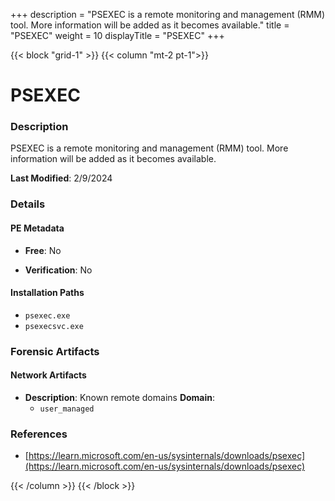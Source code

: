 +++
description = "PSEXEC is a remote monitoring and management (RMM) tool. More information will be added as it becomes available."
title = "PSEXEC"
weight = 10
displayTitle = "PSEXEC"
+++


{{< block "grid-1" >}}
{{< column "mt-2 pt-1">}}

# PSEXEC


### Description

PSEXEC is a remote monitoring and management (RMM) tool. More information will be added as it becomes available.



**Last Modified**: 2/9/2024

### Details


#### PE Metadata


- **Free**: No

- **Verification**: No




#### Installation Paths
- `psexec.exe`
- `psexecsvc.exe`

### Forensic Artifacts




#### Network Artifacts

- **Description**: Known remote domains
  **Domain**:
    - `user_managed`





### References
- [https://learn.microsoft.com/en-us/sysinternals/downloads/psexec](https://learn.microsoft.com/en-us/sysinternals/downloads/psexec)



{{< /column >}}
{{< /block >}}
